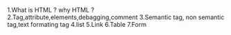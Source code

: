 1.What is HTML ? why HTML ?
2.Tag,attribute,elements,debagging,comment
3.Semantic tag, non semantic tag,text formating tag
4.list
5.Link
6.Table
7.Form